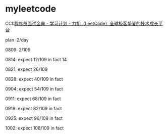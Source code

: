# myleetcode





CCI:[程序员面试金典 - 学习计划 - 力扣（LeetCode）全球极客挚爱的技术成长平台](https://leetcode.cn/studyplan/cracking-the-coding-interview/)

plan :2/day 

0809:  2/109

0814:  expect 12/109  in fact 14

0821:  expect 26/109  

0828:  expect 40/109  in fact 

0904:  expect 54/109  in fact 

0911:  expect 68/109  in fact 

0918:  expect 82/109  in fact 

0925:  expect 96/109  in fact 

1002:  expect 108/109  in fact 

